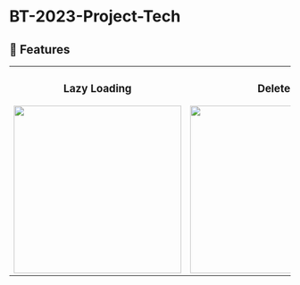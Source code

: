 # BT-2023-Project-Tech


## :wrench: Features 


<!-- ### Lazy Loading

<img width='250px' src='https://github.com/samclarkb/BT-2023-Project-Tech/blob/main/matchingApp/public/gif/lazyLoad.gif'>

### Delete

<img width='250px' src='https://github.com/samclarkb/BT-2023-Project-Tech/blob/main/matchingApp/public/gif/delete.gif'>

### Upload

<img width='250px' src='https://github.com/samclarkb/BT-2023-Project-Tech/blob/main/matchingApp/public/gif/upload.gif'> -->

<table>
  <tr>
    <td align="center" valign="top"><h3>Lazy Loading</h3><img width='300px' src='https://github.com/samclarkb/BT-2023-Project-Tech/blob/main/matchingApp/public/gif/lazyLoad.gif'></td>
    <td align="center" valign="top"><h3>Delete</h3><img width='300px' src='https://github.com/samclarkb/BT-2023-Project-Tech/blob/main/matchingApp/public/gif/delete.gif'></td>
    <td align="center" valign="top"><h3>Upload</h3><img width='300px' src='https://github.com/samclarkb/BT-2023-Project-Tech/blob/main/matchingApp/public/gif/upload.gif'></td>
  </tr>
</table>


